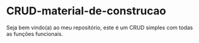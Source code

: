 # CRUD-material-de-construcao

Seja bem vindo(a) ao meu repositório, este é um CRUD simples com todas as funções funcionais.
